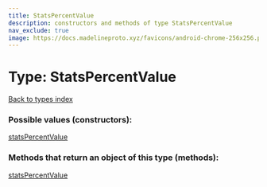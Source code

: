 ```yaml
---
title: StatsPercentValue
description: constructors and methods of type StatsPercentValue
nav_exclude: true
image: https://docs.madelineproto.xyz/favicons/android-chrome-256x256.png
---
```

# Type: StatsPercentValue
[Back to types index](index.md)



### Possible values (constructors):

[statsPercentValue](/API_docs/constructors/statsPercentValue.md)  



### Methods that return an object of this type (methods):



[statsPercentValue](/API_docs/constructors/statsPercentValue.md)  

